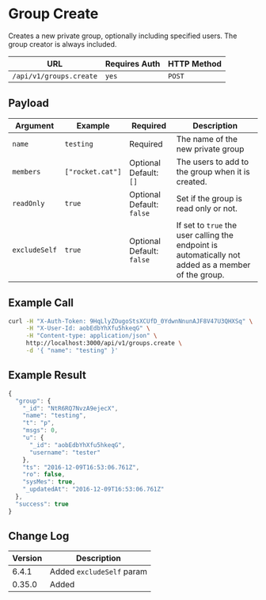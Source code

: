 # Group Create

Creates a new private group, optionally including specified users. The group creator is always included.

| URL                     | Requires Auth | HTTP Method |
| ----------------------- | ------------- | ----------- |
| `/api/v1/groups.create` | `yes`         | `POST`      |

## Payload

| Argument   | Example          | Required                  | Description                                       |
| ---------- | ---------------- | ------------------------- | ------------------------------------------------- |
| `name`     | `testing`        | Required                  | The name of the new private group                 |
| `members`  | `["rocket.cat"]` | Optional Default: `[]`    | The users to add to the group when it is created. |
| `readOnly` | `true`           | Optional Default: `false` | Set if the group is read only or not.             |
| `excludeSelf` | `true`        | Optional Default: `false` | If set to `true` the user calling the endpoint is automatically not added as a member of the group. |

## Example Call

```bash
curl -H "X-Auth-Token: 9HqLlyZOugoStsXCUfD_0YdwnNnunAJF8V47U3QHXSq" \
     -H "X-User-Id: aobEdbYhXfu5hkeqG" \
     -H "Content-type: application/json" \
     http://localhost:3000/api/v1/groups.create \
     -d '{ "name": "testing" }'
```

## Example Result

```javascript
{
  "group": {
    "_id": "NtR6RQ7NvzA9ejecX",
    "name": "testing",
    "t": "p",
    "msgs": 0,
    "u": {
      "_id": "aobEdbYhXfu5hkeqG",
      "username": "tester"
    },
    "ts": "2016-12-09T16:53:06.761Z",
    "ro": false,
    "sysMes": true,
    "_updatedAt": "2016-12-09T16:53:06.761Z"
  },
  "success": true
}
```

## Change Log

| Version | Description |
| ------- | ----------- |
| 6.4.1   | Added `excludeSelf` param |
| 0.35.0  | Added       |
